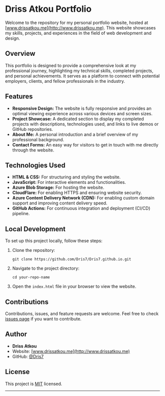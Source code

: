 # Driss Atkou Portfolio

Welcome to the repository for my personal portfolio website, hosted at [www.drissatkou.me](http://www.drissatkou.me). This website showcases my skills, projects, and experiences in the field of web development and design.

## Overview

This portfolio is designed to provide a comprehensive look at my professional journey, highlighting my technical skills, completed projects, and personal achievements. It serves as a platform to connect with potential employers, clients, and fellow professionals in the industry.

## Features

- **Responsive Design:** The website is fully responsive and provides an optimal viewing experience across various devices and screen sizes.
- **Project Showcase:** A dedicated section to display my completed projects with descriptions, technologies used, and links to live demos or GitHub repositories.
- **About Me:** A personal introduction and a brief overview of my professional background.
- **Contact Forms:** An easy way for visitors to get in touch with me directly through the website.

## Technologies Used

- **HTML & CSS:** For structuring and styling the website.
- **JavaScript:** For interactive elements and functionalities.
- **Azure Blob Storage:** For hosting the website.
- **CloudFlare:** For enabling HTTPS and ensuring website security.
- **Azure Content Delivery Network (CDN):** For enabling custom domain support and improving content delivery speed.
- **GitHub Actions:** For continuous integration and deployment (CI/CD) pipeline.

## Local Development

To set up this project locally, follow these steps:

1. Clone the repository:
   ```
   git clone https://github.com/Dris7/Dris7.github.io.git
   ```
2. Navigate to the project directory:
   ```
   cd your-repo-name
   ```
3. Open the `index.html` file in your browser to view the website.

## Contributions

Contributions, issues, and feature requests are welcome. Feel free to check [issues page](https://github.com/Dris7/Dris7.github.io/issues) if you want to contribute.

## Author

- **Driss Atkou**
- Website: [www.drissatkou.me](http://www.drissatkou.me)
- GitHub: [@Dris7](https://github.com/Dris7)

## License

This project is [MIT](https://choosealicense.com/licenses/mit/) licensed.

---
